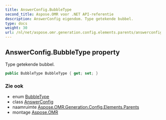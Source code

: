```yaml
---
title: AnswerConfig.BubbleType
second_title: Aspose.OMR voor .NET API-referentie
description: AnswerConfig eigendom. Type getekende bubbel.
type: docs
weight: 30
url: /nl/net/aspose.omr.generation.config.elements.parents/answerconfig/bubbletype/
---
```

## AnswerConfig.BubbleType property

Type getekende bubbel.

```csharp
public BubbleType BubbleType { get; set; }
```

### Zie ook

* enum [BubbleType](../../../aspose.omr.generation.config.enums/bubbletype/)
* class [AnswerConfig](../)
* naamruimte [Aspose.OMR.Generation.Config.Elements.Parents](../../answerconfig/)
* montage [Aspose.OMR](../../../)


